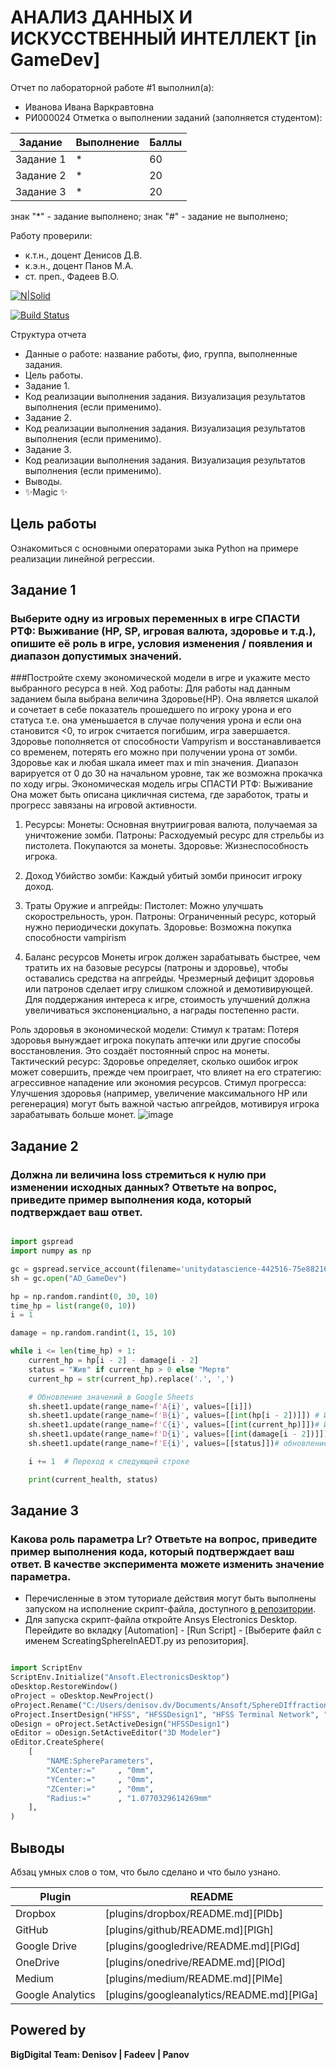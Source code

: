 # АНАЛИЗ ДАННЫХ И ИСКУССТВЕННЫЙ ИНТЕЛЛЕКТ [in GameDev]
Отчет по лабораторной работе #1 выполнил(а):
- Иванова Ивана Варкравтовна
- РИ000024
Отметка о выполнении заданий (заполняется студентом):

| Задание | Выполнение | Баллы |
| ------ | ------ | ------ |
| Задание 1 | * | 60 |
| Задание 2 | * | 20 |
| Задание 3 | * | 20 |

знак "*" - задание выполнено; знак "#" - задание не выполнено;

Работу проверили:
- к.т.н., доцент Денисов Д.В.
- к.э.н., доцент Панов М.А.
- ст. преп., Фадеев В.О.

[![N|Solid](https://cldup.com/dTxpPi9lDf.thumb.png)](https://nodesource.com/products/nsolid)

[![Build Status](https://travis-ci.org/joemccann/dillinger.svg?branch=master)](https://travis-ci.org/joemccann/dillinger)

Структура отчета

- Данные о работе: название работы, фио, группа, выполненные задания.
- Цель работы.
- Задание 1.
- Код реализации выполнения задания. Визуализация результатов выполнения (если применимо).
- Задание 2.
- Код реализации выполнения задания. Визуализация результатов выполнения (если применимо).
- Задание 3.
- Код реализации выполнения задания. Визуализация результатов выполнения (если применимо).
- Выводы.
- ✨Magic ✨

## Цель работы
Ознакомиться с основными операторами зыка Python на примере реализации линейной регрессии.

## Задание 1
### Выберите одну из игровых переменных в игре СПАСТИ РТФ: Выживание (HP, SP, игровая валюта, здоровье и т.д.), опишите её роль в игре, условия изменения / появления и диапазон допустимых значений. 
###Постройте схему экономической модели в игре и укажите место выбранного ресурса в ней.
Ход работы:
Для работы над данным заданием была выбрана величина Здоровье(HP). Она является шкалой и сочетает в себе показатель прошедшего по игроку урона и его статуса т.е. она уменьшается в случае получения урона и если она становится <0, то игрок считается погибшим, игра завершается.
Здоровье пополняется от способности Vampyrism и восстанавливается со временем, потерять его можно при получении урона от зомби. Здоровье как и любая шкала имеет max и min значения. Диапазон варируется от 0 до 30 на начальном уровне, так же возможна прокачка по ходу игры. 
Экономическая модель игры  СПАСТИ РТФ: Выживание
Она может быть описана цикличная система, где заработок, траты и прогресс завязаны на игровой активности.
1. Ресурсы:
Монеты: Основная внутриигровая валюта, получаемая за уничтожение зомби.
Патроны: Расходуемый ресурс для стрельбы из пистолета. Покупаются за монеты.
Здоровье: Жизнеспособность игрока.

2. Доход
Убийство зомби: Каждый убитый зомби приносит игроку доход.

3. Траты
Оружие и апгрейды:
Пистолет: Можно улучшать скорострельность, урон.
Патроны: Ограниченный ресурс, который нужно периодически докупать.
Здоровье: Возможна покупка способности vampirism

5. Баланс ресурсов
Монеты игрок должен зарабатывать быстрее, чем тратить их на базовые ресурсы (патроны и здоровье), чтобы оставались средства на апгрейды.
Чрезмерный дефицит здоровья или патронов сделает игру слишком сложной и демотивирующей.
Для поддержания интереса к игре, стоимость улучшений должна увеличиваться экспоненциально, а награды постепенно расти.

Роль здоровья в экономической модели:
Стимул к тратам: Потеря здоровья вынуждает игрока покупать аптечки или другие способы восстановления. Это создаёт постоянный спрос на монеты.
Тактический ресурс: Здоровье определяет, сколько ошибок игрок может совершить, прежде чем проиграет, что влияет на его стратегию: агрессивное нападение или экономия ресурсов.
Стимул прогресса: Улучшения здоровья (например, увеличение максимального HP или регенерация) могут быть важной частью апгрейдов, мотивируя игрока зарабатывать больше монет.
![image](https://github.com/user-attachments/assets/ec4293cd-50fd-4861-89ca-e077d399be76)



## Задание 2
### Должна ли величина loss стремиться к нулю при изменении исходных данных? Ответьте на вопрос, приведите пример выполнения кода, который подтверждает ваш ответ.

```py

import gspread
import numpy as np

gc = gspread.service_account(filename='unitydatascience-442516-75e88216de80.json')
sh = gc.open("AD_GameDev")

hp = np.random.randint(0, 30, 10)
time_hp = list(range(0, 10))
i = 1 

damage = np.random.randint(1, 15, 10)

while i <= len(time_hp) + 1:
    current_hp = hp[i - 2] - damage[i - 2]
    status = "Жив" if current_hp > 0 else "Мертв"
    current_hp = str(current_hp).replace('.', ',')

    # Обновление значений в Google Sheets
    sh.sheet1.update(range_name=f'A{i}', values=[[i]])
    sh.sheet1.update(range_name=f'B{i}', values=[[int(hp[i - 2])]]) # Исходное здоровье
    sh.sheet1.update(range_name=f'C{i}', values=[[int(current_hp)]])# Изменение hp
    sh.sheet1.update(range_name=f'D{i}', values=[[int(damage[i - 2])]])# урон, прошедший по игроку
    sh.sheet1.update(range_name=f'E{i}', values=[[status]])# обновление статуса 

    i += 1  # Переход к следующей строке

    print(current_health, status)
```

## Задание 3
### Какова роль параметра Lr? Ответьте на вопрос, приведите пример выполнения кода, который подтверждает ваш ответ. В качестве эксперимента можете изменить значение параметра.

- Перечисленные в этом туториале действия могут быть выполнены запуском на исполнение скрипт-файла, доступного [в репозитории](https://github.com/Den1sovDm1triy/hfss-scripting/blob/main/ScreatingSphereInAEDT.py).
- Для запуска скрипт-файла откройте Ansys Electronics Desktop. Перейдите во вкладку [Automation] - [Run Script] - [Выберите файл с именем ScreatingSphereInAEDT.py из репозитория].

```py

import ScriptEnv
ScriptEnv.Initialize("Ansoft.ElectronicsDesktop")
oDesktop.RestoreWindow()
oProject = oDesktop.NewProject()
oProject.Rename("C:/Users/denisov.dv/Documents/Ansoft/SphereDIffraction.aedt", True)
oProject.InsertDesign("HFSS", "HFSSDesign1", "HFSS Terminal Network", "")
oDesign = oProject.SetActiveDesign("HFSSDesign1")
oEditor = oDesign.SetActiveEditor("3D Modeler")
oEditor.CreateSphere(
	[
		"NAME:SphereParameters",
		"XCenter:="		, "0mm",
		"YCenter:="		, "0mm",
		"ZCenter:="		, "0mm",
		"Radius:="		, "1.0770329614269mm"
	], 
)

```

## Выводы

Абзац умных слов о том, что было сделано и что было узнано.

| Plugin | README |
| ------ | ------ |
| Dropbox | [plugins/dropbox/README.md][PlDb] |
| GitHub | [plugins/github/README.md][PlGh] |
| Google Drive | [plugins/googledrive/README.md][PlGd] |
| OneDrive | [plugins/onedrive/README.md][PlOd] |
| Medium | [plugins/medium/README.md][PlMe] |
| Google Analytics | [plugins/googleanalytics/README.md][PlGa] |

## Powered by

**BigDigital Team: Denisov | Fadeev | Panov**
